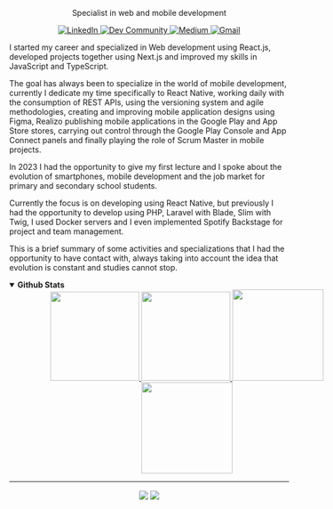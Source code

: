 <p align="center">
  Specialist in web and mobile development
</p>
<p align="center">
  <a href="https://www.linkedin.com/in/edsonjuniornarvaes" alt="LinkedIn">
    <img alt="LinkedIn" src="https://img.shields.io/badge/linkedin-%230077B5.svg?&style=for-the-badge&logo=linkedin&logoColor=white"/>  
  </a>
  <a href="https://dev.to/edsonjuniornarvaes" alt="Dev Community">
    <img alt="Dev Community" src="https://img.shields.io/badge/dev.to-0A0A0A?style=for-the-badge&logo=dev.to&logoColor=white"/>  
  </a>
  <a href="https://edsonjuniornarvaes.medium.com" alt="Medium">
    <img alt="Medium" src="https://img.shields.io/badge/Medium-%23000000.svg?&style=for-the-badge&logo=Medium&logoColor=white"/>  
  </a>
  <a href="mailto:edsonjunior.narvaes@gmail.com" alt="Gmail">
    <img alt="Gmail" src="https://img.shields.io/badge/Gmail-D14836?style=for-the-badge&logo=gmail&logoColor=white"/>  
  </a>
</p>

I started my career and specialized in Web development using React.js, developed projects together using Next.js and improved my skills in JavaScript and TypeScript.

The goal has always been to specialize in the world of mobile development, currently I dedicate my time specifically to React Native, working daily with the consumption of REST APIs, using the versioning system and agile methodologies, creating and improving mobile application designs using Figma, Realizo publishing mobile applications in the Google Play and App Store stores, carrying out control through the Google Play Console and App Connect panels and finally playing the role of Scrum Master in mobile projects.

In 2023 I had the opportunity to give my first lecture and I spoke about the evolution of smartphones, mobile development and the job market for primary and secondary school students.

Currently the focus is on developing using React Native, but previously I had the opportunity to develop using PHP, Laravel with Blade, Slim with Twig, I used Docker servers and I even implemented Spotify Backstage for project and team management.

This is a brief summary of some activities and specializations that I had the opportunity to have contact with, always taking into account the idea that evolution is constant and studies cannot stop.

<details open>
  <summary> 
    <strong>
      Github Stats
    </strong>
  </summary>
<div align="center">
  <a href="https://github.com/edsonjuniornarvaes">
    <div style="width: 40rem">
      <img height="160em" src="https://github-readme-stats.vercel.app/api?username=edsonjuniornarvaes&show_icons=true&theme=radical&include_all_commits=true&count_private=true&hide_border=true" />
      <img height="160em" src="https://github-readme-streak-stats.herokuapp.com?user=edsonjuniornarvaes&theme=radical&hide_border=true&date_format=j%20M%5B%20Y%5D"/>
      <img height="164em" src="https://github-readme-stats.vercel.app/api/top-langs/?username=edsonjuniornarvaes&theme=radical&hide_border=true&layout=compact&langs_count=5" />
      <img height="164em" src="https://github-readme-stats.vercel.app/api/wakatime?username=edsonjuniornarvaes&theme=radical&hide_border=true&langs_count=5&layout=compact" />
    </div>
  </a>
</div>

  ---
  
  <p align="center">
    <img align="center" src=https://visitor-badge.laobi.icu/badge?page_id=edsonjuniornarvaes.edsonjuniornarvaes) />
    <img align="center" src=https://img.shields.io/github/followers/edsonjuniornarvaes?label=Follow&style=social)](https://github.com/edsonjuniornarvaes)   />
  </p>
</details open>
